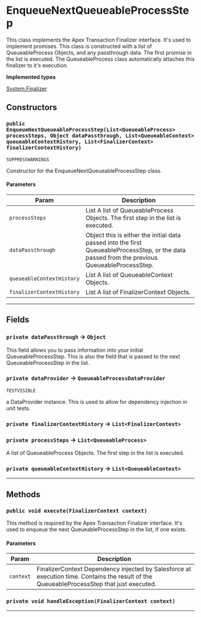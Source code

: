 # EnqueueNextQueueableProcessStep

This class implements the Apex Transaction Finalizer interface. It's used to implement promises. This
class is constructed with a list of QueueableProcess Objects, and any passthrough data. The first promise in the list
is executed. The QueueableProcess class automatically attaches this finalizer to it's execution.

**Implemented types**

[System.Finalizer](System.Finalizer)

## Constructors

### `public EnqueueNextQueueableProcessStep(List<QueueableProcess> processSteps, Object dataPassthrough, List<QueueableContext> queueableContextHistory, List<FinalizerContext> finalizerContextHistory)`

`SUPPRESSWARNINGS`

Constructor for the EnqueueNextQueueableProcessStep class.

#### Parameters

| Param                     | Description                                                                                                                                   |
| ------------------------- | --------------------------------------------------------------------------------------------------------------------------------------------- |
| `processSteps`            | List<QueueableProcess> A list of QueueableProcess Objects. The first step in the list is executed.                                            |
| `dataPassthrough`         | Object this is either the initial data passed into the first QueueableProcessStep, or the data passed from the previous QueueableProcessStep. |
| `queueableContextHistory` | List<QueueableContext> A list of QueueableContext Objects.                                                                                    |
| `finalizerContextHistory` | List<FinalizerContext> A list of FinalizerContext Objects.                                                                                    |

---

## Fields

### `private dataPassthrough` → `Object`

This field allows you to pass information into your initial QueueableProcessStep. This is also the field that is passed to the next QueueableProcessStep in the list.

### `private dataProvider` → `QueueableProcessDataProvider`

`TESTVISIBLE`

a DataProvider instance. This is used to allow for dependency injection in unit tests.

### `private finalizerContextHistory` → `List<FinalizerContext>`

### `private processSteps` → `List<QueueableProcess>`

A list of QueueableProcess Objects. The first step in the list is executed.

### `private queueableContextHistory` → `List<QueueableContext>`

---

## Methods

### `public void execute(FinalizerContext context)`

This method is required by the Apex Transaction Finalizer interface. It's used to enqueue the next QueueableProcessStep in the list, if one exists.

#### Parameters

| Param     | Description                                                                                                                               |
| --------- | ----------------------------------------------------------------------------------------------------------------------------------------- |
| `context` | FinalizerContext Dependency injected by Salesforce at execution time. Contains the result of the QueueableProcessStep that just executed. |

### `private void handleException(FinalizerContext context)`

---
